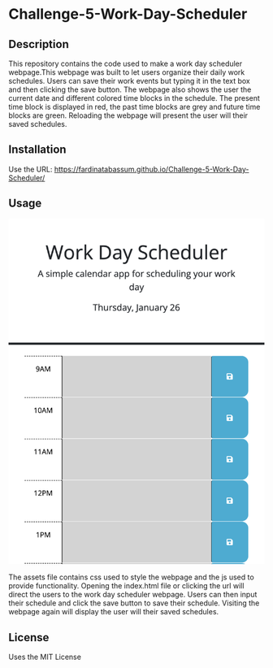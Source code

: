 # Challenge-5-Work-Day-Scheduler

## Description

This repository contains the code used to make a work day scheduler webpage.This webpage was built to let users organize their daily work schedules. Users can save their work events but typing it in the text box and then clicking the save button. The webpage also shows the user the current date and  different colored time blocks in the schedule. The present time block is displayed in red, the past time blocks are grey and future time blocks are green. Reloading the webpage will present the user will their saved schedules.

## Installation

Use the URL: https://fardinatabassum.github.io/Challenge-5-Work-Day-Scheduler/

## Usage

![Challenge-5-Work-Day-Schduler](./assets/images/webpage%20screenshot.png)

The assets file contains css used to style the webpage and the js used to provide functionality. Opening the index.html file or clicking the url will direct the users to the work day scheduler webpage. Users can then input their schedule and click the save button to save their schedule. Visiting the webpage again will display the user will their saved schedules.

## License

Uses the MIT License
